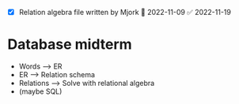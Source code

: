 - [x] Relation algebra file written by Mjork 📅 2022-11-09 ✅ 2022-11-19

# Database midterm
- Words --> ER
- ER --> Relation schema
- Relations --> Solve with relational algebra
- (maybe SQL)